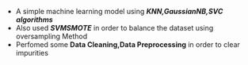 
- A simple machine learning model using ***KNN,GaussianNB,SVC algorithms***
- Also used ***SVMSMOTE*** in order to balance the dataset using oversampling Method
- Perfomed some **Data Cleaning,Data Preprocessing** in order to clear impurities 
